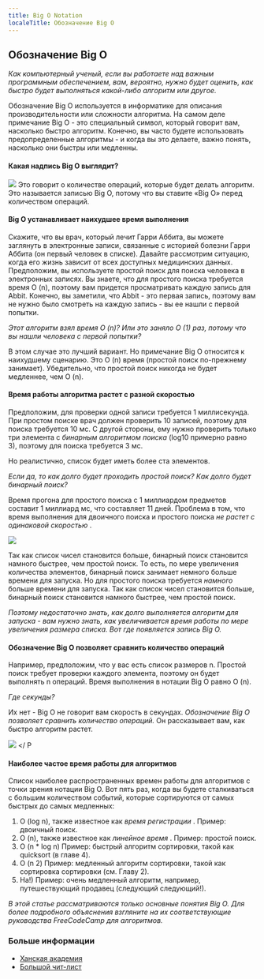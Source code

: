 ```yaml
---
title: Big O Notation
localeTitle: Обозначение Big O
---
```

## Обозначение Big O

_Как компьютерный ученый, если вы работаете над важным программным обеспечением, вам, вероятно, нужно будет оценить, как быстро будет выполняться какой-либо алгоритм или другое._

Обозначение Big O используется в информатике для описания производительности или сложности алгоритма. На самом деле примечание Big O - это специальный символ, который говорит вам, насколько быстро алгоритм. Конечно, вы часто будете использовать предопределенные алгоритмы - и когда вы это делаете, важно понять, насколько они быстры или медленны.

#### Какая надпись Big O выглядит?

![](https://user-images.githubusercontent.com/5860906/31781171-74c6b48a-b500-11e7-9626-f715b37b10f0.png) Это говорит о количестве операций, которые будет делать алгоритм. Это называется записью Big O, потому что вы ставите «Big O» перед количеством операций.  

#### Big O устанавливает наихудшее время выполнения

Скажите, что вы врач, который лечит Гарри Аббита, вы можете заглянуть в электронные записи, связанные с историей болезни Гарри Аббита (он первый человек в списке). Давайте рассмотрим ситуацию, когда его жизнь зависит от всех доступных медицинских данных. Предположим, вы используете простой поиск для поиска человека в электронных записях. Вы знаете, что для простого поиска требуется время O (n), поэтому вам придется просматривать каждую запись для Abbit. Конечно, вы заметили, что Abbit - это первая запись, поэтому вам не нужно было смотреть на каждую запись - вы ее нашли с первой попытки.

_Этот алгоритм взял время O (n)? Или это заняло O (1) раз, потому что вы нашли человека с первой попытки?_

В этом случае это лучший вариант. Но примечание Big O относится к наихудшему сценарию. Это O (n) время (простой поиск по-прежнему занимает). Убедительно, что простой поиск никогда не будет медленнее, чем O (n).

#### Время работы алгоритма растет с разной скоростью

Предположим, для проверки одной записи требуется 1 миллисекунда. При простом поиске врач должен проверить 10 записей, поэтому для поиска требуется 10 мс. С другой стороны, ему нужно проверить только три элемента с _бинарным алгоритмом поиска_ (log10 примерно равно 3), поэтому для поиска требуется 3 мс.

Но реалистично, список будет иметь более ста элементов.

_Если да, то как долго будет проходить простой поиск? Как долго будет бинарный поиск?_

Время прогона для простого поиска с 1 миллиардом предметов составит 1 миллиард мс, что составляет 11 дней. Проблема в том, что время выполнения для двоичного поиска и простого поиска _не растет с одинаковой скоростью_ .

![](https://user-images.githubusercontent.com/5860906/31781165-723a053c-b500-11e7-937c-7b33db281efe.png)

Так как список чисел становится больше, бинарный поиск становится намного быстрее, чем простой поиск. То есть, по мере увеличения количества элементов, бинарный поиск занимает немного больше времени для запуска. Но для простого поиска требуется _намного_ больше времени для запуска. Так как список чисел становится больше, бинарный поиск становится намного быстрее, чем простой поиск.

_Поэтому недостаточно знать, как долго выполняется алгоритм для запуска - вам нужно знать, как увеличивается время работы по мере увеличения размера списка. Вот где появляется запись Big O._

#### Обозначение Big O позволяет сравнить количество операций

Например, предположим, что у вас есть список размеров n. Простой поиск требует проверки каждого элемента, поэтому он будет выполнять n операций. Время выполнения в нотации Big O равно O (n).

_Где секунды?_

Их нет - Big O не говорит вам скорость в секундах. _Обозначение Big O позволяет сравнить количество операций._ Он рассказывает вам, как быстро алгоритм растет.

![](https://user-images.githubusercontent.com/5860906/31781175-768c208e-b500-11e7-9718-e632d1391e2d.png) </ Р

#### Наиболее частое время работы для алгоритмов

Список наиболее распространенных времен работы для алгоритмов с точки зрения нотации Big O. Вот пять раз, когда вы будете сталкиваться с большим количеством событий, которые сортируются от самых быстрых до самых медленных:

1.  O (log n), также известное как _время регистрации_ . Пример: двоичный поиск.
2.  O (n), также известное как _линейное время_ . Пример: простой поиск.
3.  O (n \* log n) Пример: быстрый алгоритм сортировки, такой как quicksort (в главе 4).
4.  O (n 2) Пример: медленный алгоритм сортировки, такой как сортировка сортировки (см. Главу 2).
5.  На!) Пример: очень медленный алгоритм, например, путешествующий продавец (следующий следующий!).

_В этой статье рассматриваются только основные понятия Big O. Для более подробного объяснения взгляните на их соответствующие руководства FreeCodeCamp для алгоритмов._

### Больше информации

*   [Ханская академия](https://www.khanacademy.org/computing/computer-science/algorithms/asymptotic-notation/a/big-o-notation)
*   [Большой чит-лист](http://bigocheatsheet.com/)